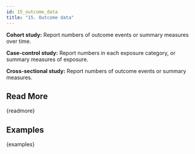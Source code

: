 ```yaml
---
id: 15_outcome_data
title: "15. Outcome data"
---
```

**Cohort study:** Report numbers of outcome events or summary measures over time.

**Case-control study:** Report numbers in each exposure category, or summary measures of exposure.

**Cross-sectional study:** Report numbers of outcome events or summary measures.

## Read More

{readmore}

## Examples

{examples}